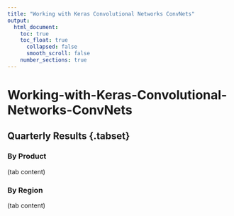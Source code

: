 ```yaml
---
title: "Working with Keras Convolutional Networks ConvNets"
output:
  html_document:
    toc: true
    toc_float: true
      collapsed: false
      smooth_scroll: false	
    number_sections: true	  
---
```


# Working-with-Keras-Convolutional-Networks-ConvNets

## Quarterly Results {.tabset}

### By Product

(tab content)

### By Region

(tab content)